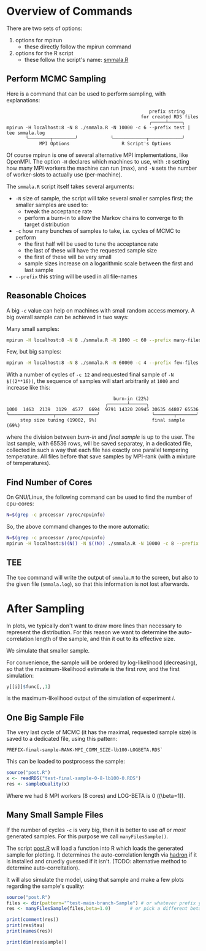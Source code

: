 # Overview of Commands

There are two sets of options:

1. options for mpirun
    - these directly follow the mpirun command
2. options for the R script
    - these follow the script's name: [smmala.R](./smmala.R)
## Perform MCMC Sampling

Here is a command that can be used to perform sampling, with explanations:

```
                                                    prefix string
                                                 for created RDS files
                                                    ╭─────┴─────╮
mpirun -H localhost:8 -N 8 ./smmala.R -N 10000 -c 6 --prefix test | tee smmala.log
       ╰────────┬────────╯            ╰────────────┬────────────╯
            MPI Options                   R Script's Options
```

Of course mpirun is one of several alternative MPI implementations,
like OpenMPI. The option `-H` declares which machines to use, with
`:8` setting how many MPI workers the machine can run (max), and `-N`
sets the number of worker-slots to actually use (per-machine).

The `smmala.R` script itself takes several arguments:

- `-N` size of sample, the script will take several smaller samples first; the smaller samples are used to:
    + tweak the acceptance rate
    + perform a burn-in to allow the Markov chains to converge to th target distribution
- `-c` how many bunches of samples to take, i.e. cycles of MCMC to perform
    + the first half will be used to tune the acceptance rate
    + the last of these will have the requested sample size
    + the first of these will be very small
    + sample sizes increase on a logarithmic scale between the first and last sample
- `--prefix` this string will be used in all file-names

## Reasonable Choices

A big `-c` value can help on machines with small random access memory. A big overall sample can be achieved in two ways:

Many small samples:

```sh
mpirun -H localhost:8 -N 8 ./smmala.R -N 1000 -c 60 --prefix many-files | tee smmala.log
```

Few, but big samples:

```sh
mpirun -H localhost:8 -N 8 ./smmala.R -N 60000 -c 4 --prefix few-files | tee smmala.log
```

With a number of cycles of `-c 12` and requested final sample of `-N
$((2**16))`, the sequence of samples will start arbitrarily at `1000`
and increase like this:

```
                                       burn-in (22%)
                                    ╭───────┴──────╮
1000  1463  2139  3129  4577  6694  9791 14320 20945 30635 44807 65536
╰────────────────┬───────────────╯                   ╰───────┬───────╯
     step size tuning (19002, 9%)                    final sample (69%)
```

where the division between _burn-in_ and _final sample_ is up to the
user.  The last sample, with 65536 rows, will be saved separatey, in a
dedicated file, collected in such a way that each file has exactly one
parallel tempering temperature. All files before that save samples by
MPI-rank (with a mixture of temperatures).

## Find Number of Cores

On GNU/Linux, the following command can be used to find the number of cpu-cores:

```sh
N=$(grep -c processor /proc/cpuinfo)
```

So, the above command changes to the more automatic:

```sh
N=$(grep -c processor /proc/cpuinfo)
mpirun -H localhost:$((N)) -N $((N)) ./smmala.R -N 10000 -c 8 --prefix test | tee smmala.log
```

## TEE

The `tee` command will write the output of `smmala.R` to the screen,
but also to the given file (`smmala.log`), so that this information is
not lost afterwards.


# After Sampling

In plots, we typically don't want to draw more lines than necessary to
represent the distribution. For this reason we want to determine the
auto-correlation length of the sample, and thin it out to its effective
size.

We simulate that smaller sample.

For convenience, the sample will be ordered by log-likelihood
(decreasing), so that the maximum-likelihood estimate is the first
row, and the first simulation:

```R
y[[i]]$func[,,1]
```

is the maximum-likelihood output of the simulation of experiment _i_.

## One Big Sample File

The very last cycle of MCMC (it has the maximal, requested sample
size) is saved to a dedicated file, using this pattern:

```
PREFIX-final-sample-RANK-MPI_COMM_SIZE-lb100-LOGBETA.RDS`
```

This can be loaded to postprocess the sample:

```R
source("post.R")
x <- readRDS("test-final-sample-0-8-lb100-0.RDS")
res <- sampleQuality(x)
```

Where we had 8 MPI workers (8 cores) and LOG-BETA is 0 (\(\beta=1\)).

## Many Small Sample Files

If the number of cycles `-c` is very big, then it is better to use _all_
or _most_ generated samples. For this purpose we call `manyFilesSample()`.

The script [post.R](./post.R) will load a function into R which loads
the generated sample for plotting. It determines the auto-correlation
length via [hadron](https://github.com/HISKP-LQCD/hadron) if it is
installed and cruedly guessed if it isn't. (TODO: alternative method
to determine auto-correltation).

It will also simulate the model, using that sample and make a few
plots regarding the sample's quality:

```R
source("post.R")
files <- dir(pattern="^test-main-branch-Sample") # or whatever prefix you chose
res <- manyFilesSample(files,beta=1.0)       # or pick a different beta

print(comment(res))
print(res$tau)
print(names(res))

print(dim(res$sample))
```
